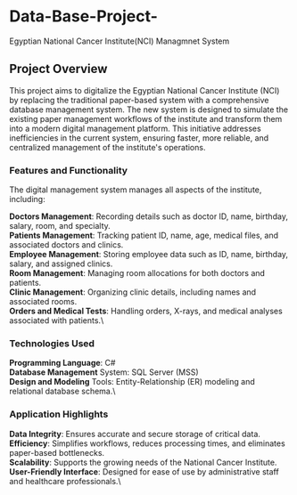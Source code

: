 # Data-Base-Project-
Egyptian National Cancer Institute(NCI) Managmnet System

## **Project Overview**
This project aims to digitalize the Egyptian National Cancer Institute (NCI) by replacing the traditional paper-based system with a comprehensive database management system. The new system is designed to simulate the existing paper management workflows of the institute and transform them into a modern digital management platform. This initiative addresses inefficiencies in the current system, ensuring faster, more reliable, and centralized management of the institute's operations.

### **Features and Functionality**
The digital management system manages all aspects of the institute, including:

**Doctors Management**: Recording details such as doctor ID, name, birthday, salary, room, and specialty.\
**Patients Management**: Tracking patient ID, name, age, medical files, and associated doctors and clinics.\
**Employee Management**: Storing employee data such as ID, name, birthday, salary, and assigned clinics.\
**Room Management**: Managing room allocations for both doctors and patients.\
**Clinic Management**: Organizing clinic details, including names and associated rooms.\
**Orders and Medical Tests**: Handling orders, X-rays, and medical analyses associated with patients.\

### **Technologies Used**
**Programming Language**: C#\
**Database Management** System: SQL Server (MSS)\
**Design and Modeling** Tools: Entity-Relationship (ER) modeling and relational database schema.\

### **Application Highlights**
**Data Integrity**: Ensures accurate and secure storage of critical data.\
**Efficiency**: Simplifies workflows, reduces processing times, and eliminates paper-based bottlenecks.\
**Scalability**: Supports the growing needs of the National Cancer Institute.\
**User-Friendly Interface**: Designed for ease of use by administrative staff and healthcare professionals.\
